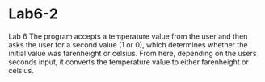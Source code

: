 # Lab6-2
Lab 6
The program accepts a temperature value from the user and then asks the user for a second value (1 or 0), which determines whether the initial value was farenheight or celsius. From here, depending on the users seconds input, it converts the temperature value to either farenheight or celsius.
